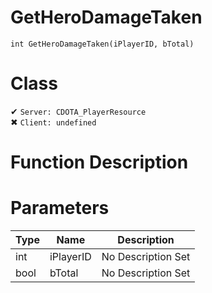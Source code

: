 # GetHeroDamageTaken
```
int GetHeroDamageTaken(iPlayerID, bTotal)
```
# Class
✔ `Server: CDOTA_PlayerResource`  
✖ `Client: undefined`  

# Function Description

# Parameters
Type|Name|Description
--|--|--
int|iPlayerID|No Description Set
bool|bTotal|No Description Set
